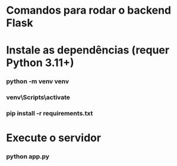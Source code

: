 # Comandos para rodar o backend Flask

# Instale as dependências (requer Python 3.11+)
### python -m venv venv
### venv\Scripts\activate
### pip install -r requirements.txt

# Execute o servidor
### python app.py

